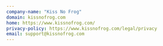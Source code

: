 ```yaml
---
company-name: "Kiss No Frog"
domain: kissnofrog.com
home: https://www.kissnofrog.com/
privacy-policy: https://www.kissnofrog.com/legal/privacy
email: support@kissnofrog.com
---
```




